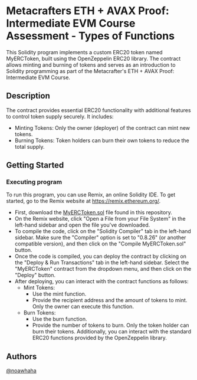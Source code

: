 # Metacrafters ETH + AVAX Proof: Intermediate EVM Course Assessment - Types of Functions

This Solidity program implements a custom ERC20 token named MyERCToken, built using the OpenZeppelin ERC20 library. The contract allows minting and burning of tokens and serves as an introduction to Solidity programming as part of the Metacrafter's ETH + AVAX Proof: Intermediate EVM Course.

## Description

The contract provides essential ERC20 functionality with additional features to control token supply securely. It includes:
* Minting Tokens: Only the owner (deployer) of the contract can mint new tokens.
* Burning Tokens: Token holders can burn their own tokens to reduce the total supply.


## Getting Started

### Executing program

To run this program, you can use Remix, an online Solidity IDE. To get started, go to the Remix website at https://remix.ethereum.org/.

* First, download the [MyERCToken.sol](MyERCToken.sol) file found in this repository.
* On the Remix website, click "Open a File from your File System" in the left-hand sidebar and open the file you've downloaded.
* To compile the code, click on the "Solidity Compiler" tab in the left-hand sidebar. Make sure the "Compiler" option is set to "0.8.26" (or another compatible version), and then click on the "Compile MyERCToken.sol" button.
* Once the code is compiled, you can deploy the contract by clicking on the "Deploy & Run Transactions" tab in the left-hand sidebar. Select the "MyERCToken" contract from the dropdown menu, and then click on the "Deploy" button.
* After deploying, you can interact with the contract functions as follows:
  * Mint Tokens:
    * Use the mint function.
    * Provide the recipient address and the amount of tokens to mint. Only the owner can 
    execute this function.
  * Burn Tokens:
    * Use the burn function.
    * Provide the number of tokens to burn. Only the token holder can burn their tokens.
    Additionally, you can interact with the standard ERC20 functions provided by the OpenZeppelin library.



## Authors

[@noawhaha](https://github.com/noooooahh)
